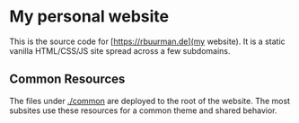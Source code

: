# My personal website
This is the source code for [https://rbuurman.de](my website).
It is a static vanilla HTML/CSS/JS site spread across a few subdomains.

## Common Resources
The files under [./common](common) are deployed to the root of the website.
The most subsites use these resources for a common theme and shared behavior.
